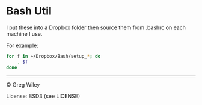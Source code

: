 # Bash Util

I put these into a Dropbox folder then source them from
.bashrc on each machine I use.

For example:

```bash
for f in ~/Dropbox/Bash/setup_*; do
    . $f
done
```

----
&copy; Greg Wiley

License: BSD3 (see LICENSE)
